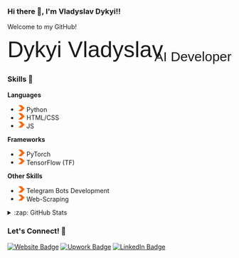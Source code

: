### Hi there 👋, I'm Vladyslav Dykyi!!

Welcome to my GitHub! 

<style>
@font-face {
    font-family: 'Teacher Vintage';
    src: url('https://github.com/dykyivladk1/About/raw/a026f8a06bacb44429413b9e62e21307279d7d71/images/Teacher%20Vintage.otf') format('opentype');
}
.header {
    font-family: 'Teacher Vintage', sans-serif;
    font-size: 50px;
    text-align: left;
}
.subheader {
    font-family: 'Teacher Vintage', sans-serif;
    font-size: 30px;
    text-align: right;
    margin-top: -30px;
}
</style>

<div class="header">Dykyi Vladyslav</div>
<div class="subheader">AI Developer</div>

### Skills 🧰

**Languages**
- <img src="https://github.com/dykyivladk1/About/blob/c0a57f72a28daef6a7f02ee66105fae26b85f1bd/images/pointer.png" alt="Bullet Point" style="width:15px; height:auto; display:inline;"/> Python
- <img src="https://github.com/dykyivladk1/About/blob/c0a57f72a28daef6a7f02ee66105fae26b85f1bd/images/pointer.png" alt="Bullet Point" style="width:15px; height:auto; display:inline;"/> HTML/CSS
- <img src="https://github.com/dykyivladk1/About/blob/c0a57f72a28daef6a7f02ee66105fae26b85f1bd/images/pointer.png" alt="Bullet Point" style="width:15px; height:auto; display:inline;"/> JS

**Frameworks**
- <img src="https://github.com/dykyivladk1/About/blob/c0a57f72a28daef6a7f02ee66105fae26b85f1bd/images/pointer.png" alt="Bullet Point" style="width:15px; height:auto; display:inline;"/> PyTorch
- <img src="https://github.com/dykyivladk1/About/blob/c0a57f72a28daef6a7f02ee66105fae26b85f1bd/images/pointer.png" alt="Bullet Point" style="width:15px; height:auto; display:inline;"/> TensorFlow (TF)

**Other Skills**
- <img src="https://github.com/dykyivladk1/About/blob/c0a57f72a28daef6a7f02ee66105fae26b85f1bd/images/pointer.png" alt="Bullet Point" style="width:15px; height:auto; display:inline;"/> Telegram Bots Development
- <img src="https://github.com/dykyivladk1/About/blob/c0a57f72a28daef6a7f02ee66105fae26b85f1bd/images/pointer.png" alt="Bullet Point" style="width:15px; height:auto; display:inline;"/> Web-Scraping

<details>
  <summary>:zap: GitHub Stats</summary>

  ![Vladyslav's GitHub stats](https://github-readme-stats.vercel.app/api?username=dykyivladk1&show_icons=true&theme=radical)

</details>

### Let's Connect! 🤝

[![Website Badge](https://img.shields.io/badge/-portfolio-0A0A0A?style=for-the-badge&logo=About.me&logoColor=white)](https://portcode.at/)
[![Upwork Badge](https://img.shields.io/badge/-Upwork-6FDA44?style=for-the-badge&logo=Upwork&logoColor=white)](https://www.upwork.com/freelancers/~01186f04fc2a233a08)
[![LinkedIn Badge](https://img.shields.io/badge/-LinkedIn-0077B5?style=for-the-badge&logo=linkedin&logoColor=white)](https://www.linkedin.com/in/vlad-dykyi-4321a9283/)
